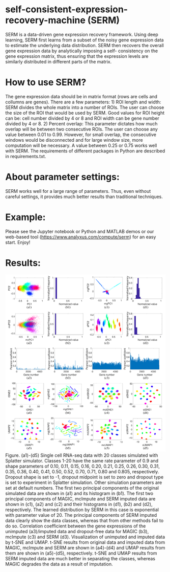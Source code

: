 # self-consistent-expression-recovery-machine (SERM)
SERM is a data-driven gene expression recovery framework. Using deep learning, SERM first learns from a subset of the noisy gene expression data to estimate the underlying data distribution. SERM then recovers the overall gene expression data by analytically imposing a self- consistency on the gene expression matrix, thus ensuring that the expression levels are similarly distributed in different parts of the matrix.

# How to use SERM?
The gene expression data should be in matrix format (rows are cells and collumns are genes). There are a few parameters: 1) ROI length and width: SERM divides the whole matrix into a number of ROIs. The user can choose the size of the ROI that would be used by SERM. Good values for ROI height can be: cell number divided by 4 or 8 and ROI width can be gene number divided by 4 or 8. 2) Percent overlap: This parameter dictates how much overlap will be between two consecutive ROIs. The user can choose any value between 0.01 to 0.99. However, for small overlap, the consecutive windows would be disconnected and for large window size, more computation will be necessary. A value between 0.25 or 0.75 works well with SERM. The requirements of different packages in Python are described in requirements.txt. 

# About parameter settings:
SERM works well for a large range of parameters. Thus, even without careful settings, it provides much better results than traditional techniques.

# Example:
Please see the Jupyter notebook or Python and MATLAB demos or our web-based tool (https://www.analyxus.com/compute/serm) for an easy start.  Enjoy! 

# Results:

![image](im1.png)
Figure. (a1)-(d5) Single cell RNA-seq data with 20 classes simulated with Splatter simulator. Classes 1-20 have
the same rate parameter of 0.9 and shape parameters of 0.10, 0.11, 0.15, 0.16, 0.20, 0.21, 0.25, 0.26, 0.30, 0.31, 0.35, 0.36,
0.40, 0.41, 0.50, 0.52, 0.70, 0.71, 0.80 and 0.805, respectively. Dropout shape is set to -1, dropout midpoint is set to zero
and dropout type is set to experiment in Splatter simulation. Other simulation parameters are set at default numbers. The first
two principal components of the original simulated data are shown in (a1) and its histogram in (b1). The first two principal
components of MAGIC, mcImpute and SERM imputed data are shown in (c1), (a2) and (c2) and their histograms in (d1),
(b2) and (d2), respectively. The learned distribution by SERM in this case is exponential with parameter value of 20. The
principal components of SERM imputed data clearly show the data classes, whereas that from other methods fail to do so.
Correlation coefficient between the gene expressions of the unimputed (a3)/imputed data and dropout-free data for MAGIC
(b3), mcImpute (c3) and SERM (d3). Visualization of unimputed and imputed data by t-SNE and UMAP. t-SNE results from
original data and imputed data from MAGIC, mcImpute and SERM are shown in (a4)-(d4) and UMAP results from them are
shown in (a5)-(d5), respectively. t-SNE and UMAP results from SERM imputed data are much better in separating the
classes, whereas MAGIC degrades the data as a result of imputation. 

